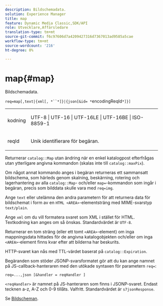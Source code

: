 ```yaml
---
description: Bildschemadata.
solution: Experience Manager
title: map
feature: Dynamic Media Classic,SDK/API
role: Utvecklare,Affärsledare
translation-type: tm+mt
source-git-commit: f6c97606d7a4209427316d7367013ad9585a5cae
workflow-type: tm+mt
source-wordcount: '216'
ht-degree: 0%

---
```



# map{#map}

Bildschemadata.

`req=map[,text|{xml[, *``*]}|{json[&id= *`encodingReqId`*]}]`

<table id="simpletable_10F2152FDF33411491FBBAFD173CA5ED"> 
 <tr class="strow"> 
  <td class="stentry"> <p><span class="codeph"><span class="varname"> kodning</span></span> </p> </td> 
  <td class="stentry"> <p><span class="codeph"> UTF-8 | UTF-16 | UTF-16LE | UTF-16BE | ISO-8859-1</span> </p></td> 
 </tr> 
 <tr class="strow"> 
  <td class="stentry"> <p><span class="codeph"><span class="varname"> reqId</span></span> </p></td> 
  <td class="stentry"> <p>Unik identifierare för begäran. </p></td> 
 </tr> 
</table>

Returnerar `catalog::Map` utan ändring när en enkel katalogpost efterfrågas utan ytterligare angivna kommandon (skalas inte till `catalog::maxPix`).

Om något annat kommando anges i begäran returneras ett sammansatt bildschema, som härleds genom skalning, beskärning, rotering och lagerhantering av alla `catalog::Map`- och/eller `map=`-kommandon som ingår i begäran, precis som bilddata skulle vara med `req=img`.

Ange `text` eller utelämna den andra parametern för att returnera data för bildschemat i form av en `HTML <AREA>`-elementsträng med MIME-svarstyp `text/plain`.

Ange `xml` om du vill formatera svaret som XML i stället för HTML. Textkodning kan anges om så önskas. Standardvärdet är `UTF-8`.

Returnerar en tom sträng (eller ett tomt `<AREA>`-element) om inga mappningsdata hittades för de angivna katalogobjekten och/eller om inga `<AREA>`-element finns kvar efter att bilderna har beskurits.

HTTP-svaret kan nås med TTL-värdet baserat på `catalog::Expiration`.

Begäranden som stöder JSONP-svarsformatet gör att du kan ange namnet på JS-callback-hanteraren med den utökade syntaxen för parametern `req=`:

`req=...,json [&handler = reqHandler ]`

`<reqHandler>` är namnet på JS-hanteraren som finns i JSONP-svaret. Endast tecknen a-z, A-Z och 0-9 tillåts. Valfritt. Standardvärdet är `s7jsonResponse`.

Se [Bildscheman](../../../../../../is-api/http-ref/image-serving-api-ref/c-http-protocol-reference/c-syntax-and-features/r-image-maps.md#reference-ff7d1bac2a064104b0c508a81316fdab).
